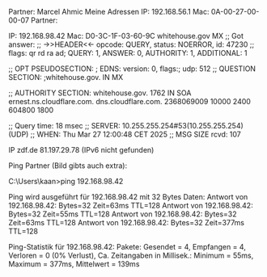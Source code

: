 Partner: Marcel Ahmic 
Meine Adressen
IP:  192.168.56.1
Mac:  0A-00-27-00-00-07
Partner:

IP: 192.168.98.42
Mac: D0-3C-1F-03-60-9C
whitehouse.gov MX ;; Got answer: ;; ->>HEADER<<- opcode: QUERY, status: NOERROR, id: 47230 ;; flags: qr rd ra ad; QUERY: 1, ANSWER: 0, AUTHORITY: 1, ADDITIONAL: 1

;; OPT PSEUDOSECTION: ; EDNS: version: 0, flags:; udp: 512 ;; QUESTION SECTION: ;whitehouse.gov. IN MX

;; AUTHORITY SECTION: whitehouse.gov. 1762 IN SOA ernest.ns.cloudflare.com. dns.cloudflare.com. 2368069009 10000 2400 604800 1800

;; Query time: 18 msec ;; SERVER: 10.255.255.254#53(10.255.255.254) (UDP) ;; WHEN: Thu Mar 27 12:00:48 CET 2025 ;; MSG SIZE rcvd: 107

IP zdf.de 81.197.29.78 (IPv6 nicht gefunden)

Ping Partner (Bild gibts auch extra):

C:\Users\kaan>ping 192.168.98.42 

Ping wird ausgeführt für 192.168.98.42 mit 32 Bytes Daten: Antwort von 192.168.98.42: Bytes=32 Zeit=63ms TTL=128 Antwort von 192.168.98.42: Bytes=32 Zeit=55ms TTL=128 Antwort von 192.168.98.42: Bytes=32 Zeit=63ms TTL=128 Antwort von 192.168.98.42: Bytes=32 Zeit=377ms TTL=128

Ping-Statistik für 192.168.98.42: Pakete: Gesendet = 4, Empfangen = 4, Verloren = 0 (0% Verlust), Ca. Zeitangaben in Millisek.: Minimum = 55ms, Maximum = 377ms, Mittelwert = 139ms
